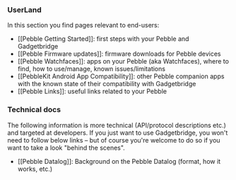 ### UserLand
In this section you find pages relevant to end-users:

- [[Pebble Getting Started]]: first steps with your Pebble and Gadgetbridge
- [[Pebble Firmware updates]]: firmware downloads for Pebble devices
- [[Pebble Watchfaces]]: apps on your Pebble (aka Watchfaces), where to find, how to use/manage, known issues/limitations
- [[PebbleKit Android App Compatibility]]: other Pebble companion apps with the known state of their compatibility with Gadgetbridge
- [[Pebble Links]]: useful links related to your Pebble

### Technical docs
The following information is more technical (API/protocol descriptions etc.) and targeted at developers. If you just want to use Gadgetbridge, you won't need to follow below links – but of course you're welcome to do so if you want to take a look "behind the scenes".

- [[Pebble Datalog]]: Background on the Pebble Datalog (format, how it works, etc.)
